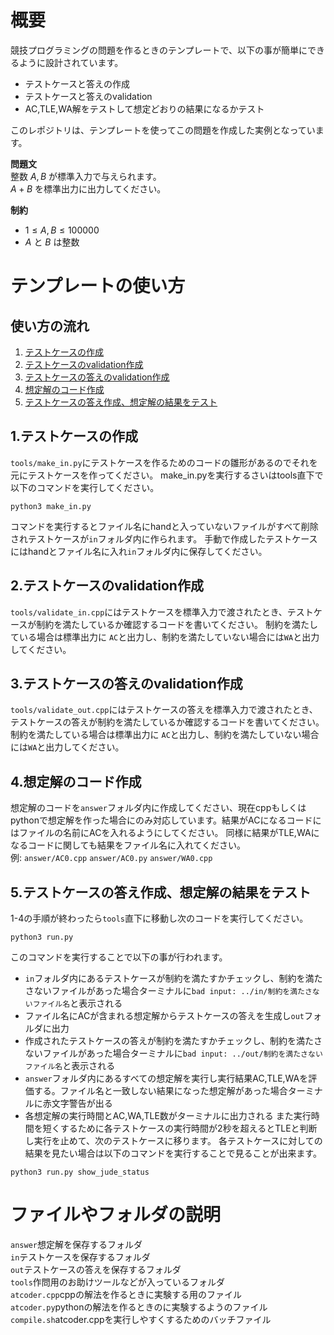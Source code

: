 # 概要
競技プログラミングの問題を作るときのテンプレートで、以下の事が簡単にできるように設計されています。
- テストケースと答えの作成
- テストケースと答えのvalidation
- AC,TLE,WA解をテストして想定どおりの結果になるかテスト

このレポジトリは、テンプレートを使ってこの問題を作成した実例となっています。  
  
**問題文**  
整数 $A, B$ が標準入力で与えられます。  
$A+B$ を標準出力に出力してください。  
  
**制約**  
- $1 \le A, B \le 100000$
- $A$ と $B$ は整数

# テンプレートの使い方
## 使い方の流れ
1. [テストケースの作成](#1テストケースの作成)
2. [テストケースのvalidation作成](#2テストケースのvalidation作成)
3. [テストケースの答えのvalidation作成](#3テストケースの答えのvalidation作成)
4. [想定解のコード作成](#4想定解のコード作成)
5. [テストケースの答え作成、想定解の結果をテスト](#5テストケースの答え作成想定解の結果をテスト)

## 1.テストケースの作成
`tools/make_in.py`にテストケースを作るためのコードの雛形があるのでそれを元にテストケースを作ってください。
make_in.pyを実行するさいはtools直下で以下のコマンドを実行してください。

```
python3 make_in.py
```
コマンドを実行するとファイル名にhandと入っていないファイルがすべて削除されテストケースが`in`フォルダ内に作られます。
手動で作成したテストケースにはhandとファイル名に入れ`in`フォルダ内に保存してください。

## 2.テストケースのvalidation作成
`tools/validate_in.cpp`にはテストケースを標準入力で渡されたとき、テストケースが制約を満たしているか確認するコードを書いてください。
制約を満たしている場合は標準出力に `AC`と出力し、制約を満たしていない場合には`WA`と出力してください。

## 3.テストケースの答えのvalidation作成
`tools/validate_out.cpp`にはテストケースの答えを標準入力で渡されたとき、テストケースの答えが制約を満たしているか確認するコードを書いてください。
制約を満たしている場合は標準出力に `AC`と出力し、制約を満たしていない場合には`WA`と出力してください。

## 4.想定解のコード作成
想定解のコードを`answer`フォルダ内に作成してください、現在cppもしくはpythonで想定解を作った場合にのみ対応しています。結果がACになるコードにはファイルの名前にACを入れるようにしてください。
同様に結果がTLE,WAになるコードに関しても結果をファイル名に入れてください。  
例: `answer/AC0.cpp` `answer/AC0.py` `answer/WA0.cpp`

## 5.テストケースの答え作成、想定解の結果をテスト
1-4の手順が終わったら`tools`直下に移動し次のコードを実行してください。
```
python3 run.py
```
このコマンドを実行することで以下の事が行われます。
- `in`フォルダ内にあるテストケースが制約を満たすかチェックし、制約を満たさないファイルがあった場合ターミナルに`bad input: ../in/制約を満たさないファイル名`と表示される
- ファイル名にACが含まれる想定解からテストケースの答えを生成し`out`フォルダに出力
- 作成されたテストケースの答えが制約を満たすかチェックし、制約を満たさないファイルがあった場合ターミナルに`bad input: ../out/制約を満たさないファイル名`と表示される
- `answer`フォルダ内にあるすべての想定解を実行し実行結果AC,TLE,WAを評価する。ファイル名と一致しない結果になった想定解があった場合ターミナルに赤文字警告が出る
- 各想定解の実行時間とAC,WA,TLE数がターミナルに出力される
また実行時間を短くするために各テストケースの実行時間が2秒を超えるとTLEと判断し実行を止めて、次のテストケースに移ります。
各テストケースに対しての結果を見たい場合は以下のコマンドを実行することで見ることが出来ます。
```
python3 run.py show_jude_status
```

# ファイルやフォルダの説明
`answer`想定解を保存するフォルダ  
`in`テストケースを保存するフォルダ  
`out`テストケースの答えを保存するフォルダ  
`tools`作問用のお助けツールなどが入っているフォルダ  
`atcoder.cpp`cppの解法を作るときに実験する用のファイル  
`atcoder.py`pythonの解法を作るときのに実験するようのファイル  
`compile.sh`atcoder.cppを実行しやすくするためのバッチファイル  


